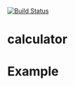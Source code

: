 [![Build Status](https://travis-ci.org/kaw393939/calculator.svg?branch=master)](https://travis-ci.org/kaw393939/calculator)

# calculator

# Example
